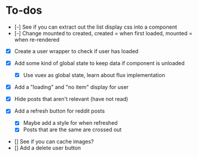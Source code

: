 # To-dos

- [-] See if you can extract out the list display css into a component
- [-] Change mounted to created, created = when first loaded, mounted = when re-rendered

- [x] Create a user wrapper to check if user has loaded
- [x] Add some kind of global state to keep data if component is unloaded
  - [x] Use vuex as global state, learn about flux implementation
- [x] Add a "loading" and "no item" display for user
- [x] Hide posts that aren't relevant (have not read)
- [x] Add a refresh button for reddit posts

  - [x] Maybe add a style for when refreshed
  - [x] Posts that are the same are crossed out

- [] See if you can cache images?
- [] Add a delete user button
